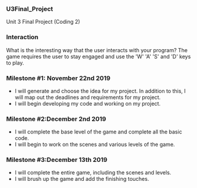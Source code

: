 <h3> U3Final_Project</h3>
Unit 3 Final Project (Coding 2)

<h3>Interaction</h3>
What is the interesting way that the user interacts with your program?
The game requires the user to stay engaged and use the 'W' 'A' 'S' and 'D' keys to play.

<h3>Milestone #1: November 22nd 2019</h3>
<ul>
  <li>I will generate and choose the idea for my project. In addition to this, I will map out the deadlines and requirements for my project.</li>
  <li>I will begin developing my code and working on my project.</li>
</ul>

<h3>Milestone #2:December 2nd 2019</h3>
<ul>
  <li>I will complete the base level of the game and complete all the basic code.</li>
  <li>I will begin to work on the scenes and various levels of the game.</li>
</ul>  

<h3>Milestone #3:December 13th 2019</h3>
<ul>
  <li>I will complete the entire game, including the scenes and levels.</li>
  <li>I will brush up the game and add the finishing touches.</li>
</ul>  
